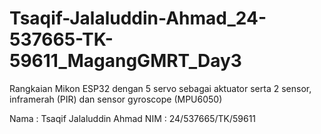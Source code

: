 # Tsaqif-Jalaluddin-Ahmad_24-537665-TK-59611_MagangGMRT_Day3
Rangkaian Mikon ESP32 dengan 5 servo sebagai aktuator serta 2 sensor, inframerah (PIR) dan sensor gyroscope (MPU6050)

Nama : Tsaqif Jalaluddin Ahmad
NIM  : 24/537665/TK/59611
